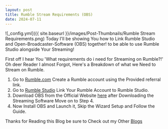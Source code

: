 ```yaml
---
layout: post
title: Rumble Stream Requirements (OBS)
date: 2024-07-11
---
```

![_config.yml]({{ site.baseurl }}/images/Post-Thumbnails/Rumble Stream Requirements.png)
Today I'll be showing You how to Link Rumble Studio and Open-Broadcaster-Software (OBS) together! to be able to use Rumble Studio alongside Your Streaming!

First off I hear You 'What requirements do i need for Streaming on Rumble?!' Oh deer Reader I almost Forgot, Here's a Breakdown of what we Need to Stream on Rumble.

1. Go to [Rumble.com](https://rumble.com/register/tinyplayerss1) Create a Rumble account using the Provided referral link.
2. Go to [Rumble Studio](https://studio.rumble.com) Link Your Rumble Account to Rumble Studio.
3. Download OBS from the Official Website [here](https://obsproject.com) after Downloading the Streaming Software Move on to Step 4.
4. Now Install OBS and Launch it, Skip the Wizard Setup and Follow the Guide.

Thanks for Reading this Blog be sure to Check out my Other [Blogs](https://tinyplayerss.github.io)